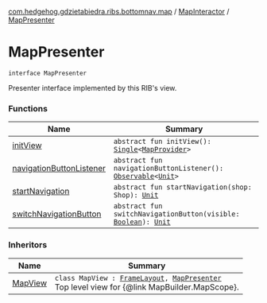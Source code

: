 [com.hedgehog.gdzietabiedra.ribs.bottomnav.map](../../index.md) / [MapInteractor](../index.md) / [MapPresenter](./index.md)

# MapPresenter

`interface MapPresenter`

Presenter interface implemented by this RIB's view.

### Functions

| Name | Summary |
|---|---|
| [initView](init-view.md) | `abstract fun initView(): `[`Single`](http://reactivex.io/RxJava/javadoc/io/reactivex/Single.html)`<`[`MapProvider`](../../../com.hedgehog.gdzietabiedra.appservice.map/-map-provider/index.md)`>` |
| [navigationButtonListener](navigation-button-listener.md) | `abstract fun navigationButtonListener(): `[`Observable`](http://reactivex.io/RxJava/javadoc/io/reactivex/Observable.html)`<`[`Unit`](https://kotlinlang.org/api/latest/jvm/stdlib/kotlin/-unit/index.html)`>` |
| [startNavigation](start-navigation.md) | `abstract fun startNavigation(shop: Shop): `[`Unit`](https://kotlinlang.org/api/latest/jvm/stdlib/kotlin/-unit/index.html) |
| [switchNavigationButton](switch-navigation-button.md) | `abstract fun switchNavigationButton(visible: `[`Boolean`](https://kotlinlang.org/api/latest/jvm/stdlib/kotlin/-boolean/index.html)`): `[`Unit`](https://kotlinlang.org/api/latest/jvm/stdlib/kotlin/-unit/index.html) |

### Inheritors

| Name | Summary |
|---|---|
| [MapView](../../-map-view/index.md) | `class MapView : `[`FrameLayout`](https://developer.android.com/reference/android/widget/FrameLayout.html)`, `[`MapPresenter`](./index.md)<br>Top level view for {@link MapBuilder.MapScope}. |
